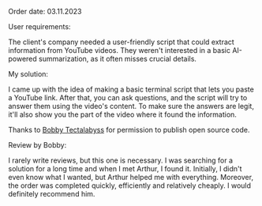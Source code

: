 Order date: 03.11.2023

User requirements:

The client's company needed a user-friendly script that could extract 
information from YouTube videos. They weren't interested in a basic 
AI-powered summarization, as it often misses crucial details. 

My solution:

I came up with the idea of making a basic terminal script that lets you 
paste a YouTube link. After that, you can ask questions, and the script 
will try to answer them using the video's content. To make sure the 
answers are legit, it'll also show you the part of the video where it 
found the information. 


Thanks to [Bobby Tectalabyss](https://x.com/tectalabyss) for 
permission to publish open source code.

Review by Bobby:

I rarely write reviews, but this one is necessary. I was searching for a 
solution for a long time and when I met Arthur, I found it. Initially, I 
didn't even know what I wanted, but Arthur helped me with everything. 
Moreover, the order was completed quickly, efficiently and relatively 
cheaply. I would definitely recommend him.
